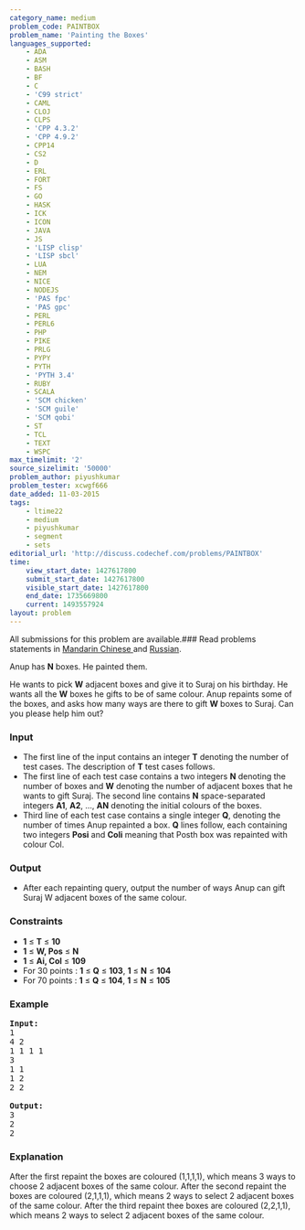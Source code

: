 ```yaml
---
category_name: medium
problem_code: PAINTBOX
problem_name: 'Painting the Boxes'
languages_supported:
    - ADA
    - ASM
    - BASH
    - BF
    - C
    - 'C99 strict'
    - CAML
    - CLOJ
    - CLPS
    - 'CPP 4.3.2'
    - 'CPP 4.9.2'
    - CPP14
    - CS2
    - D
    - ERL
    - FORT
    - FS
    - GO
    - HASK
    - ICK
    - ICON
    - JAVA
    - JS
    - 'LISP clisp'
    - 'LISP sbcl'
    - LUA
    - NEM
    - NICE
    - NODEJS
    - 'PAS fpc'
    - 'PAS gpc'
    - PERL
    - PERL6
    - PHP
    - PIKE
    - PRLG
    - PYPY
    - PYTH
    - 'PYTH 3.4'
    - RUBY
    - SCALA
    - 'SCM chicken'
    - 'SCM guile'
    - 'SCM qobi'
    - ST
    - TCL
    - TEXT
    - WSPC
max_timelimit: '2'
source_sizelimit: '50000'
problem_author: piyushkumar
problem_tester: xcwgf666
date_added: 11-03-2015
tags:
    - ltime22
    - medium
    - piyushkumar
    - segment
    - sets
editorial_url: 'http://discuss.codechef.com/problems/PAINTBOX'
time:
    view_start_date: 1427617800
    submit_start_date: 1427617800
    visible_start_date: 1427617800
    end_date: 1735669800
    current: 1493557924
layout: problem
---
```

All submissions for this problem are available.###  Read problems statements in [Mandarin Chinese ](http://www.codechef.com/download/translated/LTIME22/mandarin/PAINTBOX.pdf) and [Russian](http://www.codechef.com/download/translated/LTIME22/russian/PAINTBOX.pdf).

Anup has **N** boxes. He painted them.

He wants to pick **W** adjacent boxes and give it to Suraj on his birthday. He wants all the **W** boxes he gifts to be of same colour. Anup repaints some of the boxes, and asks how many ways are there to gift **W** boxes to Suraj. Can you please help him out?

### Input

- The first line of the input contains an integer **T** denoting the number of test cases. The description of **T** test cases follows.
- The first line of each test case contains a two integers **N** denoting the number of boxes and **W** denoting the number of adjacent boxes that he wants to gift Suraj. The second line contains **N** space-separated integers **A1**, **A2**, ..., **AN** denoting the initial colours of the boxes.
- Third line of each test case contains a single integer **Q**, denoting the number of times Anup repainted a box. **Q** lines follow, each containing two integers **Posi** and **Coli** meaning that Posth box was repainted with colour Col.

### Output

- After each repainting query, output the number of ways Anup can gift Suraj W adjacent boxes of the same colour.

### Constraints

- **1** ≤ **T** ≤ **10**
- **1** ≤ **W, Pos** ≤ **N**
- **1** ≤ **Ai, Col** ≤ **109**
- For 30 points : **1** ≤ **Q** ≤ **103**, **1** ≤ **N** ≤ **104**
- For 70 points : **1** ≤ **Q** ≤ **104**, **1** ≤ **N** ≤ **105**

### Example

<pre><b>Input:</b>
1
4 2
1 1 1 1
3
1 1
1 2
2 2

<b>Output:</b>
3
2
2
</pre>
### Explanation

After the first repaint the boxes are coloured (1,1,1,1), which means 3 ways to choose 2 adjacent boxes of the same colour.
After the second repaint the boxes are coloured (2,1,1,1), which means 2 ways to select 2 adjacent boxes of the same colour.
After the third repaint thee boxes are coloured (2,2,1,1), which means 2 ways to select 2 adjacent boxes of the same colour.
